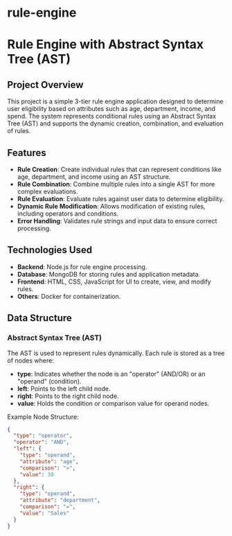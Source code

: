 # rule-engine
# Rule Engine with Abstract Syntax Tree (AST)

## Project Overview
This project is a simple 3-tier rule engine application designed to determine user eligibility based on attributes such as age, department, income, and spend. The system represents conditional rules using an Abstract Syntax Tree (AST) and supports the dynamic creation, combination, and evaluation of rules.

## Features
- **Rule Creation**: Create individual rules that can represent conditions like age, department, and income using an AST structure.
- **Rule Combination**: Combine multiple rules into a single AST for more complex evaluations.
- **Rule Evaluation**: Evaluate rules against user data to determine eligibility.
- **Dynamic Rule Modification**: Allows modification of existing rules, including operators and conditions.
- **Error Handling**: Validates rule strings and input data to ensure correct processing.

## Technologies Used
- **Backend**: Node.js for rule engine processing.
- **Database**: MongoDB for storing rules and application metadata.
- **Frontend**: HTML, CSS, JavaScript for UI to create, view, and modify rules.
- **Others**: Docker for containerization.

## Data Structure

### Abstract Syntax Tree (AST)
The AST is used to represent rules dynamically. Each rule is stored as a tree of nodes where:
- **type**: Indicates whether the node is an "operator" (AND/OR) or an "operand" (condition).
- **left**: Points to the left child node.
- **right**: Points to the right child node.
- **value**: Holds the condition or comparison value for operand nodes.

Example Node Structure:
```json
{
  "type": "operator",
  "operator": "AND",
  "left": {
    "type": "operand",
    "attribute": "age",
    "comparison": ">",
    "value": 30
  },
  "right": {
    "type": "operand",
    "attribute": "department",
    "comparison": "=",
    "value": "Sales"
  }
}
